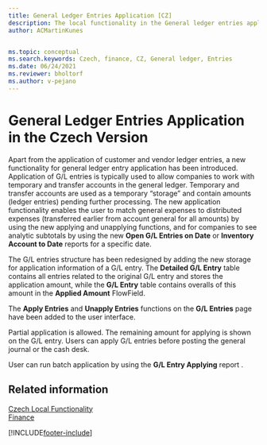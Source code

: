 ```yaml
---
title: General Ledger Entries Application [CZ]
description: The local functionality in the General ledger entries application allows companies to work with temporary and transfer accounts in the general ledger.
author: ACMartinKunes


ms.topic: conceptual
ms.search.keywords: Czech, finance, CZ, General ledger, Entries
ms.date: 06/24/2021
ms.reviewer: bholtorf
ms.author: v-pejano
---
```


# General Ledger Entries Application in the Czech Version

Apart from the application of customer and vendor ledger entries, a new functionality for general ledger entry application has been introduced. Application of G/L entries is typically used to allow companies to work with temporary and transfer accounts in the general ledger. Temporary and transfer accounts are used as a temporary “storage” and contain amounts (ledger entries) pending further processing. The new application functionality enables the user to match general expenses to distributed expenses (transferred earlier from account general for all amounts) by using the new applying and unapplying functions, and for companies to see analytic subtotals by using the new **Open G/L Entries on Date** or **Inventory Account to Date** reports for a specific date.

The G/L entries structure has been redesigned by adding the new storage for application information of a G/L entry. The **Detailed G/L Entry** table contains all entries related to the original G/L entry and stores the application amount, while the **G/L Entry** table contains overalls of this amount in the **Applied Amount** FlowField.  

The **Apply Entries** and **Unapply Entries** functions on the **G/L Entries** page have been added to the user interface.

Partial application is allowed. The remaining amount for applying is shown on the G/L entry. Users can apply G/L entries before posting the general journal or the cash desk.

User can run batch application by using the **G/L Entry Applying** report .

## Related information
[Czech Local Functionality](czech-local-functionality.md)  
[Finance](finance.md)  


[!INCLUDE[footer-include](../../includes/footer-banner.md)]